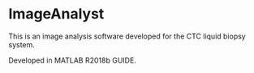 # ImageAnalyst
This is an image analysis software developed for the CTC liquid biopsy system.

Developed in MATLAB R2018b GUIDE.

